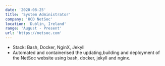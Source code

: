 ```yaml
---
date: '2020-08-25'
title: 'System Administrator'
company: 'UCD NetSoc'
location: 'Dublin, Ireland'
range: 'August - Present'
url: 'https://netsoc.com'
---
```


- Stack: Bash, Docker, NginX, Jekyll
- Automated and containerised the updating,building and deployment of the NetSoc website using bash, docker, jekyll and nginx.
